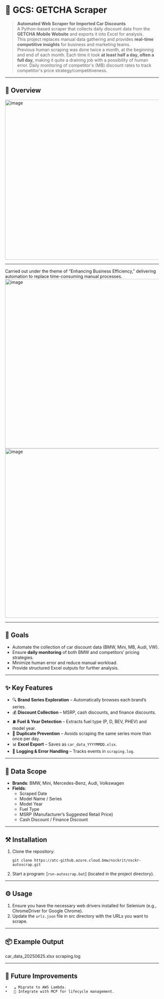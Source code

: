 # 🚗 GCS: GETCHA Scraper  

> **Automated Web Scraper for Imported Car Discounts**  
> A Python-based scraper that collects daily discount data from the **GETCHA Mobile Website** and exports it into Excel for analysis.  
> This project replaces manual data gathering and provides **real-time competitive insights** for business and marketing teams.  
> Previous human scraping was done twice a month, at the beginning and end of each month. Each time it took **at least half a
day, often a full day,** making it quite a draining job with a possibility of human error.
> Daily monitoring of competitor's (MB) discount rates to track competitor's price strategy/competitiveness.
---

## 📄 Overview 
<img width="1034" height="522" alt="image" src="https://github.com/user-attachments/assets/77b98312-84bc-4c06-a5d9-a7793da6c310" />

---
Carried out under the theme of “Enhancing Business Efficiency,” delivering automation to replace time-consuming manual processes.
<img width="1033" height="553" alt="image" src="https://github.com/user-attachments/assets/dce4a7e7-deb5-4f1c-92b1-7701bed60849" />
<img width="1001" height="553" alt="image" src="https://github.com/user-attachments/assets/2e6f4441-1e8b-42bb-a096-85efa32758d9" />

---

## 🎯 Goals
- Automate the collection of car discount data (BMW, Mini, MB, Audi, VW).  
- Ensure **daily monitoring** of both BMW and competitors’ pricing strategies.  
- Minimize human error and reduce manual workload.  
- Provide structured Excel outputs for further analysis.  

---

## ✨ Key Features
- 🔍 **Brand Series Exploration** – Automatically browses each brand’s series.  
- 💰 **Discount Collection** – MSRP, cash discounts, and finance discounts.  
- ⛽ **Fuel & Year Detection** – Extracts fuel type (P, D, BEV, PHEV) and model year.  
- 🔄 **Duplicate Prevention** – Avoids scraping the same series more than once per day.  
- 📊 **Excel Export** – Saves as `car_data_YYYYMMDD.xlsx`.  
- 📜 **Logging & Error Handling** – Tracks events in `scraping.log`.  

---

## 📂 Data Scope
- **Brands**: BMW, Mini, Mercedes-Benz, Audi, Volkswagen  
- **Fields**:  
  - Scraped Date  
  - Model Name / Series  
  - Model Year  
  - Fuel Type  
  - MSRP (Manufacturer’s Suggested Retail Price)  
  - Cash Discount / Finance Discount  

---

## ⚒️ Installation

1. Clone the repository:
   ```
   git clone https://atc-github.azure.cloud.bmw/nsckrit/nsckr-autoscrap.git
   ```

2. Start a program: [`run-autoscrap.bat`] (located in the project directory).

---

## ⚙️ Usage

1. Ensure you have the necessary web drivers installed for Selenium (e.g., ChromeDriver for Google Chrome).
2. Update the `urls.json` file in src directory with the URLs you want to scrape.

---

## 📦 Example Output

car_data_20250625.xlsx
scraping.log


---

## 🚀 Future Improvements
	•	☁️ Migrate to AWS Lambda.
	•	🔧 Integrate with MCP for lifecycle management.


